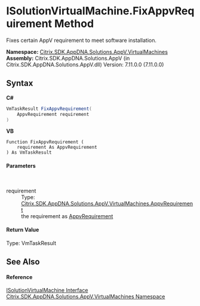 # ISolutionVirtualMachine.FixAppvRequirement Method 
 

Fixes certain AppV requirement to meet software installation.

**Namespace:**&nbsp;[Citrix.SDK.AppDNA.Solutions.AppV.VirtualMachines](8e922e14-e318-4969-a8ff-48cbad35adbf.md)<br />**Assembly:**&nbsp;Citrix.SDK.AppDNA.Solutions.AppV (in Citrix.SDK.AppDNA.Solutions.AppV.dll) Version: 7.11.0.0 (7.11.0.0)

## Syntax

**C#**
```csharp
VmTaskResult FixAppvRequirement(
	AppvRequirement requirement
)
```

**VB**
```vbnet
Function FixAppvRequirement ( 
	requirement As AppvRequirement
) As VmTaskResult
```


#### Parameters
&nbsp;<dl><dt>requirement</dt><dd>Type: <a href="5087b819-9986-72bf-74d9-38416e6a8bbb">Citrix.SDK.AppDNA.Solutions.AppV.VirtualMachines.AppvRequirement</a><br />the requirement as <a href="5087b819-9986-72bf-74d9-38416e6a8bbb">AppvRequirement</a></dd></dl>

#### Return Value
Type: VmTaskResult<br />

## See Also


#### Reference
<a href="90e1d734-2c3b-aa3a-5a20-799e4f7a5bdc">ISolutionVirtualMachine Interface</a><br /><a href="8e922e14-e318-4969-a8ff-48cbad35adbf">Citrix.SDK.AppDNA.Solutions.AppV.VirtualMachines Namespace</a><br />